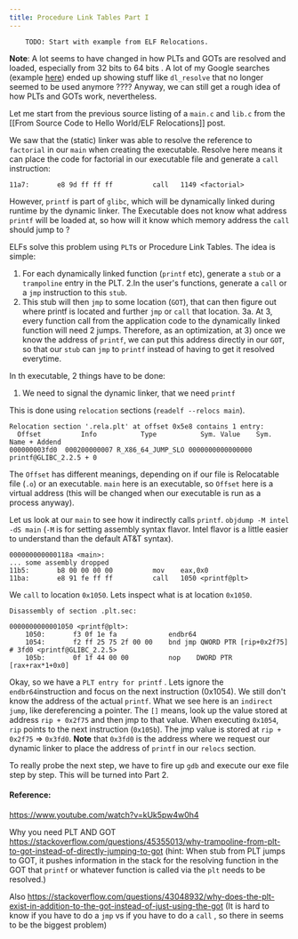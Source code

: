 ```yaml
---
title: Procedure Link Tables Part I
---
```


		TODO: Start with example from ELF Relocations.
**Note**: A lot seems to have changed in how PLTs and GOTs are resolved and loaded, especially from 32 bits to 64 bits . A lot of my Google searches (example [here](https://www.youtube.com/watch?v=kUk5pw4w0h4&t=271s)) ended up showing stuff like `dl_resolve` that no longer seemed to be used anymore ???? 
Anyway, we can still get a rough idea of how PLTs and GOTs work, nevertheless. 

Let me start from the previous source listing of a `main.c` and `lib.c` from the [[From Source Code to Hello World/ELF Relocations]] post. 

We saw that the (static) linker was able to resolve the reference to `factorial` in our `main`  when creating the executable. Resolve here means it can place the code for factorial in our executable file and generate a `call` instruction: 

```
11a7:       e8 9d ff ff ff          call   1149 <factorial>
```

However, `printf` is part of `glibc`, which will be dynamically linked during runtime by the dynamic linker. The Executable does not know what address `printf` will be loaded at, so how will it know which memory address the `call` should jump to ? 

ELFs solve this problem using `PLT`s or Procedure Link Tables. The idea is simple:

1. For each dynamically linked function (`printf` etc), generate a `stub` or a `trampoline` entry in the PLT. 
2.In the user's functions, generate a `call` or a `jmp` instruction to this `stub`.
3. This stub will then `jmp` to some location (`GOT`), that can then figure out where printf is located and further `jmp` or `call` that location.
3a. At 3, every function call from the application code to the dynamically linked function will need 2 jumps. Therefore, as an optimization, at 3) once we know the address of `printf`, we can put this address directly in our `GOT`, so that our `stub` can `jmp` to `printf` instead of having to get it resolved  everytime. 

In th executable, 2 things have to be  done: 
1. We need to signal the dynamic linker, that we need  `printf`

This is done using `relocation` sections (`readelf --relocs main`).
```
Relocation section '.rela.plt' at offset 0x5e8 contains 1 entry:
  Offset          Info           Type           Sym. Value    Sym. Name + Addend
000000003fd0  000200000007 R_X86_64_JUMP_SLO 0000000000000000 printf@GLIBC_2.2.5 + 0
```

The `Offset` has different meanings, depending on if our file is Relocatable file (`.o`) or an executable. `main` here is an executable, so `Offset` here is a virtual address (this will be changed when our executable is run as a process anyway). 

Let us look at our `main` to see how it indirectly calls `printf`. 
`objdump -M intel -dS main` (`-M` is for setting assembly syntax flavor. Intel flavor is a little easier to understand than the default AT&T syntax).

```
000000000000118a <main>:
... some assembly dropped
11b5:       b8 00 00 00 00          mov    eax,0x0
11ba:       e8 91 fe ff ff          call   1050 <printf@plt>
```
We `call` to location `0x1050`. Lets inspect what is at location `0x1050`.

```
Disassembly of section .plt.sec:

0000000000001050 <printf@plt>:
    1050:       f3 0f 1e fa             endbr64 
    1054:       f2 ff 25 75 2f 00 00    bnd jmp QWORD PTR [rip+0x2f75]        # 3fd0 <printf@GLIBC_2.2.5>
    105b:       0f 1f 44 00 00          nop    DWORD PTR [rax+rax*1+0x0]
```

Okay, so we have a `PLT entry for printf` . Lets ignore the `endbr64`instruction and focus on the next instruction (0x1054). 
We still don't know the address of the actual `printf`. What we see here is an `indirect jump`, like dereferencing a pointer. The `[]` means, look up the value stored at address `rip + 0x2f75` and then jmp to that value. 
When executing `0x1054`, `rip` points to the next instruction (`0x105b`). The jmp value is stored at `rip + 0x2f75` => `0x3fd0`.
**Note** that `0x3fd0` is the address where we request our dynamic linker to place the address of `printf` in our `relocs` section. 

To really probe the next step, we have to fire up `gdb` and execute our exe file step by step. 
This will be turned into Part 2. 



#### Reference: 
https://www.youtube.com/watch?v=kUk5pw4w0h4

Why you need PLT AND GOT 
https://stackoverflow.com/questions/45355013/why-trampoline-from-plt-to-got-instead-of-directly-jumping-to-got (hint: When stub from PLT jumps to GOT, it pushes information in the stack for the resolving function in the GOT that `printf` or whatever function is called via the `plt` needs to be resolved.)

Also https://stackoverflow.com/questions/43048932/why-does-the-plt-exist-in-addition-to-the-got-instead-of-just-using-the-got
(It is hard to know if you have to do a `jmp` vs if you have to do a `call` , so there in seems to be the biggest problem)
